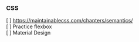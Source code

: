 ### CSS

[ ] https://maintainablecss.com/chapters/semantics/  
[ ] Practice flexbox  
[ ] Material Design

